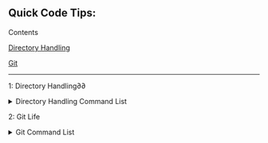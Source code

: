 
## Quick Code Tips:
Contents

[Directory Handling](#dir_han)

[Git](#git)

----

<a name="dir_han">1</a>: Directory Handling∂∂
<Details>
<summary> Directory Handling Command List </summary>

<Details>
<summary>Contents</summary>

1. [To change to a directory](#dir_han_1)

2. [To change into a nested directory](#dir_han_2)

3. [To go to the root system folder](#dir_han_3)

4. [To see what directories you have](#dir_han_4)

5. [To see your current Directory](#dir_han_5)

6. [To create a Directory](#dir_han_6)

7. [To create a File](#dir_han_7)

8. [To move a file to a Directory](#dir_han_8)

9. [To copy file](#dir_han_9)

10. [(Cut: a)To cut and delete file (Renames to target)](#dir_han_10)

11. [(Cut: b) To cut file and delete file (Renames to target)](#dir_han_11)

</Details>

<a name="dir_han__1">1.</a> In order to change to that directory:

```zsh
    cd ./directory_name/
```

<a name="dir_han__2">2.</a> In order to change into a nested directory:

```zsh
    cd ./directory1_name/directory1_name
```

<a name="dir_han__3">3.</a> In order to go to the root System folder:

```zsh
    cd ~
```

<a name="dir_han__4">4.</a> In order to see what directories you have:

```zsh
    ls
```

<a name="dir_han__5">5.</a> In order to see your current Directory:

```zsh
    pwd
```

<a name="dir_han__6">6.</a> In order to create a Directory:

```zsh
    mkdir Folder_Name
```

<a name="dir_han__7">7.</a> In order to create a File:

```zsh
    touch file_name.fileType
```

<a name="dir_han__8">8.</a> In order to move a file to a Directory:

```zsh
    mv file_name Directory_Name

    (If a !!folder!! doesn't exist, file is recreated with Directory_Name value!!)
```

<a name="dir_han__9">9.</a> In order to copy file:

```zsh
    cp file_to_copy target_file

    (If a file doesn't exist one is created)
```

<a name="dir_han__10">10.</a> (Cut: a) In order to rename and delete file (Renames to target):

```zsh
    cp file_to_cut target_file && rm file_to_cut

    (If a file doesn't exist one is created)
```

<a name="dir_han__11">11.</a> (Cut: b) In order to cut file and delete file (Renames to target):

```zsh
    mv file_to_copy target

    (If a !!folder!! doesn't exist a file is created)
```

</Details>

<a name="git">2</a>: Git Life
<Details>
<summary> Git Command List </summary>

<Details>
<summary>Contents</summary>

1.[To create a repository](#git_1)

2.[To use an empty repository](#git_2)

3.[To use an existing repository on local machine](#git_3)

4.[To update local copy with new commits and data from Repository](#git_4)

5.[To update local copy with new commits](#git_5)

6.[To push current local copy to Repository](#git_6)

7.[How to create a branch and How to switch a branch](#git_7)

8.[To merge branches](#git_8)

9.[To delete a remote branch and a local branch](#git_9)

</Details>

<a name="git_o">1.</a> To create a repository

    1. Go to https://github.com/new

    2. Type in repository name, and a description

    3. Ignore gitignore

    4. Ignore License (or use MIT)

    5. Hit "Create Repository"

----

<a name="git_2">2.</a> To use an empty repository

*If you have not created a folder, create one.*

1. In your terminal cd into the folder you're using and type:

```zsh
         git init
```

2. Add the repository to the .git:

```zsh
        git remote add origin git@github.com:admin/git_link.git
```

----

<a name="git_3">3.</a> To use an existing repository on local machine

1. Go to repository link and click -- **Fork** --

2. Clone repository to machine in Current Folder

```zsh
    git clone git@github.com:admin/git_link.git
```

----

<a name="git_4">4.</a> To update local copy with new commits and data from Repository

```zsh
    git pull git@github.com:admin/git_link.git
```

----

<a name="git_5">5.</a> To update local copy with new commits

```zsh
    git fetch git@github.com:admin/git_link.git
```

----

<a name="git_6">6.</a> To push current local copy to Repository

Stage All Files (Including new files)

1. Add all files ( **.** is a wildcard)

```zsh
    git add .
```

2. Commit files (Quotes can contain anything)

```zsh
         git commit -m "Test Commit"
```

OR Stage All Files (Not including new files)

1. Automattically stage files that have been modified

```zsh
         git commit -a -m "Test Commit"
```

Push files

1. Push files to repositiory

```zsh
        git push -u origin branch_name
```

----

<a name="git_7">7.</a> How to create a branch and How to switch a branch

1. Create a Branch

        ``` git branch branch_name ```

2. Switch to a Branch

        ``` git checkout branch_name ```

----

<a name="git_8">8.</a> To merge branches

1. Check what branch you're on

2. Switch to the branch you want to merge into.

```
        If you want to take branch_B and merge it into branch_A:

        You need to:
        git checkout branch_A
```

3. Merge branches

```zsh
        git merge branch_B
```

----

<a name="git_9">9.</a> To delete a remote branch and a local branch

Remote Branch

``` zsh
    git branch -d branch_name
 ```

Local branch

```zsh
    git branch -D branch_name
```

</Details>

<!-- <a name="myfootnote1">1</a>: Ruby Enumerators
<Details>
<summary> Directory Handling List </summary>
</Details> -->
